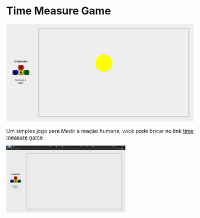 # Time Measure Game

![](docs/time_measure_print.png)

Um simples jogo para Medir a reação humana, você pode
bricar no link [time measure game](https://samuel-cavalcanti.github.io/time_measure_game)




![demo](docs/demo.gif)